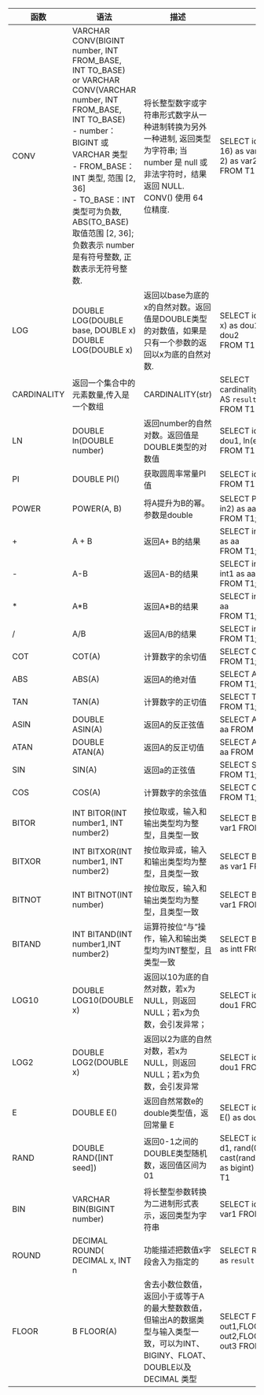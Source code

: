 | 函数          | 语法                                                                                                                                                                                                                                                                               | 描述                                                                                          | 例子                                                                                      |
|-------------|----------------------------------------------------------------------------------------------------------------------------------------------------------------------------------------------------------------------------------------------------------------------------------|---------------------------------------------------------------------------------------------|-----------------------------------------------------------------------------------------|
| CONV        | VARCHAR CONV(BIGINT number, INT FROM_BASE, INT TO_BASE) <br>or VARCHAR CONV(VARCHAR number, INT FROM_BASE, INT TO_BASE) <br> - number：BIGINT 或 VARCHAR 类型 <br> - FROM_BASE：INT 类型, 范围 [2, 36] <br>- TO_BASE：INT 类型可为负数, ABS(TO_BASE)取值范围 [2, 36]; 负数表示 number 是有符号整数, 正数表示无符号整数. | 将长整型数字或字符串形式数字从一种进制转换为另外一种进制, 返回类型为字符串; 当 number 是 null 或非法字符时，结果返回 NULL. CONV() 使用 64 位精度. | SELECT  id, conv(x, 10, 16) as var1, conv(y, 10, 2) as var2 <br>FROM T1                 |
| LOG         | DOUBLE LOG(DOUBLE base, DOUBLE x) <br> DOUBLE LOG(DOUBLE x)                                                                                                                                                                                                                      | 返回以base为底的x的自然对数。返回值是DOUBLE类型的对数值，如果是只有一个参数的返回以x为底的自然对数.                                    | SELECT id, LOG(base, x) as dou1, LOG(2) as dou2 <br>  FROM   T1                         |
| CARDINALITY | 返回一个集合中的元素数量,传入是一个数组                                                                                                                                                                                                                                                             | CARDINALITY(str)                                                                            | SELECT <br>  cardinality(array[1,2,3]) AS `result` <br>  FROM T1                        |
| LN          | DOUBLE ln(DOUBLE number)                                                                                                                                                                                                                                                         | 返回number的自然对数。返回值是DOUBLE类型的对数值                                                              | SELECT id, ln(x) as dou1, ln(e()) as dou2<br> FROM   T1                                 |
| PI          | DOUBLE PI()                                                                                                                                                                                                                                                                      | 获取圆周率常量PI值                                                                                  | SELECT id, PI() as dou1         <br>  FROM   T1                                         |
| POWER       | POWER(A, B)                                                                                                                                                                                                                                                                      | 将A提升为B的幂。参数是double                                                                          | SELECT POWER(in1, in2) as aa         <br> FROM T1;                                      |
| +           | A + B                                                                                                                                                                                                                                                                            | 返回A+ B的结果                                                                                   | SELECT int1+int2+int3 as aa            <br> FROM T1;                                    |
| -           | A-B                                                                                                                                                                                                                                                                              | 返回A-B的结果                                                                                    | SELECT int3 - int2 - int1 as aa          <br> FROM T1;                                  |
| *           | A*B                                                                                                                                                                                                                                                                              | 返回A*B的结果                                                                                    | SELECT int3*int2*int1 as aa     <br> FROM T1;                                           |
| /           | A/B                                                                                                                                                                                                                                                                              | 返回A/B的结果                                                                                    | SELECT int1 / int2 as aa      <br>FROM T1;                                              |
| COT         | COT(A)                                                                                                                                                                                                                                                                           | 计算数字的余切值                                                                                    | SELECT COT(in1) as aa   <br>FROM T1;                                                    |
| ABS         | ABS(A)                                                                                                                                                                                                                                                                           | 返回A的绝对值                                                                                     | SELECT ABS(in1) as aa      <br> FROM T1;                                                |
| TAN         | TAN(A)                                                                                                                                                                                                                                                                           | 计算数字的正切值                                                                                    | SELECT TAN(in1) as aa   FROM T1;                                                        |
| ASIN        | DOUBLE ASIN(A)                                                                                                                                                                                                                                                                   | 返回A的反正弦值                                                                                    | SELECT ASIN(in1) as aa   FROM T1;                                                       |
| ATAN        | DOUBLE ATAN(A)                                                                                                                                                                                                                                                                   | 返回A的反正切值                                                                                    | SELECT ATAN(in1) as aa FROM T1;                                                         |
| SIN         | SIN(A)                                                                                                                                                                                                                                                                           | 返回a的正弦值                                                                                     | SELECT SIN(in1) as aa      FROM T1;                                                     |
| COS         | COS(A)                                                                                                                                                                                                                                                                           | 计算数字的余弦值                                                                                    | SELECT COS(in1) as aa     FROM T1;                                                      |
| BITOR       | INT BITOR(INT number1, INT number2)                                                                                                                                                                                                                                              | 按位取或，输入和输出类型均为整型，且类型一致                                                                      | SELECT   BITOR(a, b) as var1     FROM   T1                                              |
| BITXOR      | INT BITXOR(INT number1, INT number2)                                                                                                                                                                                                                                             | 按位取异或，输入和输出类型均为整型，且类型一致                                                                     | SELECT   BITXOR(a, b) as var1  FROM   T1                                                |
| BITNOT      | INT BITNOT(INT number)                                                                                                                                                                                                                                                           | 按位取反，输入和输出类型均为整型，且类型一致                                                                      | SELECT   BITNOT(a) as var1           FROM   T1                                          |
| BITAND      | INT BITAND(INT number1,INT number2)                                                                                                                                                                                                                                              | 运算符按位“与”操作，输入和输出类型均为INT整型，且类型一致                                                             | SELECT  BITAND(a, b) as intt FROM T1                                                    |
| LOG10       | DOUBLE LOG10(DOUBLE x)                                                                                                                                                                                                                                                           | 返回以10为底的自然对数，若x为NULL，则返回NULL；若x为负数，会引发异常；                                                   | SELECT id, log10(x) as dou1  FROM T1                                                    |
| LOG2        | DOUBLE LOG2(DOUBLE x)                                                                                                                                                                                                                                                            | 返回以2为底的自然对数，若x为NULL，则返回NULL；若x为负数，会引发异常                                                     | SELECT id, log2(x) as dou1 FROM T1                                                      |
| E           | DOUBLE E()                                                                                                                                                                                                                                                                       | 返回自然常数e的double类型值，返回常量 E                                                                    | SELECT id, e() as dou1, E() as dou2                           FROM T1                   |
| RAND        | DOUBLE RAND([INT seed])                                                                                                                                                                                                                                                          | 返回0-1之间的DOUBLE类型随机数，返回值区间为01                                                                | SELECT id, rand() as d1, rand(0) as d2, cast(rand(10)*10000 as bigint) as big1  FROM T1 |
| BIN         | VARCHAR BIN(BIGINT number)                                                                                                                                                                                                                                                       | 将长整型参数转换为二进制形式表示，返回类型为字符串                                                                   | SELECT  id, bin(x) as var1           FROM T1                                            |
| ROUND       | DECIMAL ROUND( DECIMAL x, INT n                                                                                                                                                                                                                                                  | 功能描述把数值x字段舍入为指定的                                                                            | SELECT ROUND(in1,2) as `result` FROM T1                                                 |
| FLOOR       | B FLOOR(A)                                                                                                                                                                                                                                                                       | 舍去小数位数值，返回小于或等于A的最大整数数值，但输出A的数据类型与输入类型一致，可以为INT、BIGINY、FLOAT、DOUBLE以及DECIMAL 类型             | SELECT   FLOOR(in1) as out1,FLOOR(in2) as out2,FLOOR(in3) as out3  FROM T1;             |

